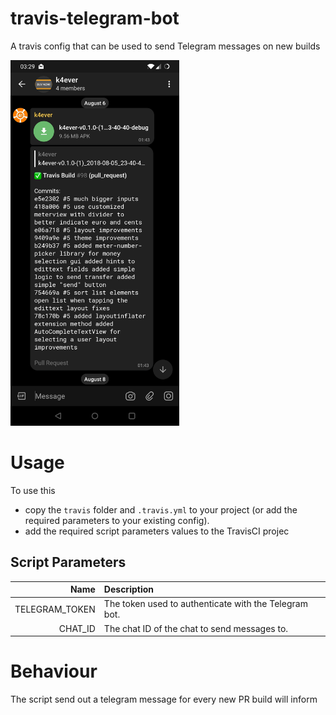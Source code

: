 # travis-telegram-bot
A travis config that can be used to send Telegram messages on new builds

<img src="/screenshots/telegram_pr_message.jpg" alt="Telegram PR Message" width="270" height="585">

# Usage
To use this 
* copy the `travis` folder and `.travis.yml` to your project (or add the required parameters to your existing config).
* add the required script parameters values to the TravisCI projec

## Script Parameters

| Name           | Description |
|---------------:|:------------|
| TELEGRAM_TOKEN | The token used to authenticate with the Telegram bot. |
| CHAT_ID        | The chat ID of the chat to send messages to. |

# Behaviour
The script send out a telegram message for every new PR build will inform
